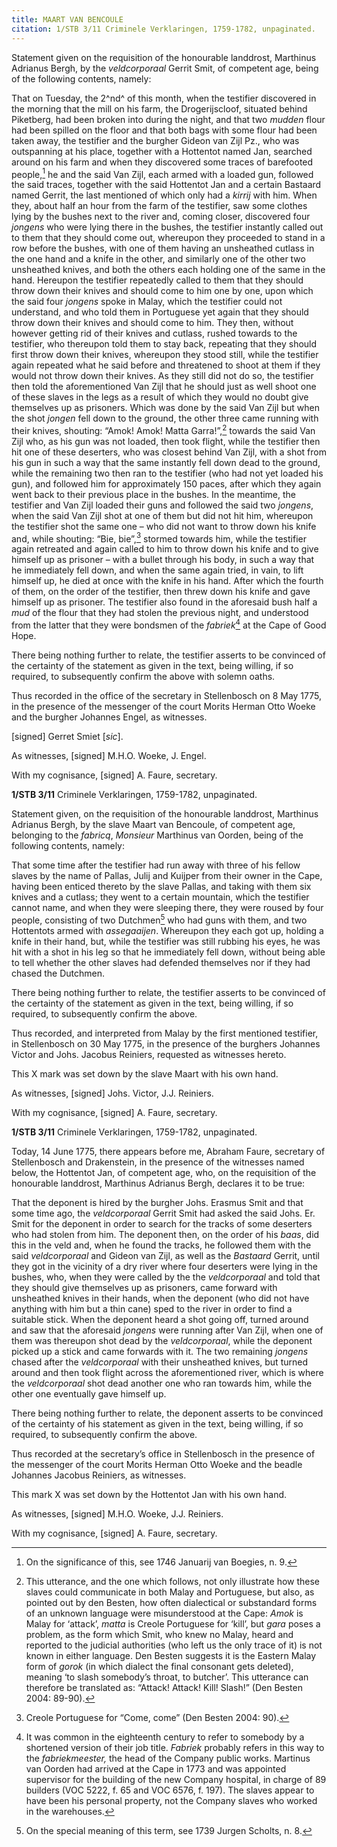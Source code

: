 ```yaml
---
title: MAART VAN BENCOULE
citation: 1/STB 3/11 Criminele Verklaringen, 1759-1782, unpaginated.
---
```


Statement given on the requisition of the honourable landdrost, Marthinus Adrianus Bergh, by the *veldcorporaal* Gerrit Smit, of competent age, being of the following contents, namely:

That on Tuesday, the 2^nd^ of this month, when the testifier discovered in the morning that the mill on his farm, the Drogerijscloof, situated behind Piketberg, had been broken into during the night, and that two *mudden* flour had been spilled on the floor and that both bags with some flour had been taken away, the testifier and the burgher Gideon van Zijl Pz., who was outspanning at his place, together with a Hottentot named Jan, searched around on his farm and when they discovered some traces of barefooted people,[^1] he and the said Van Zijl, each armed with a loaded gun, followed the said traces, together with the said Hottentot Jan and a certain Bastaard named Gerrit, the last mentioned of which only had a *kirrij* with him. When they, about half an hour from the farm of the testifier, saw some clothes lying by the bushes next to the river and, coming closer, discovered four *jongens* who were lying there in the bushes, the testifier instantly called out to them that they should come out, whereupon they proceeded to stand in a row before the bushes, with one of them having an unsheathed cutlass in the one hand and a knife in the other, and similarly one of the other two unsheathed knives, and both the others each holding one of the same in the hand. Hereupon the testifier repeatedly called to them that they should throw down their knives and should come to him one by one, upon which the said four *jongens* spoke in Malay, which the testifier could not understand, and who told them in Portuguese yet again that they should throw down their knives and should come to him. They then, without however getting rid of their knives and cutlass, rushed towards to the testifier, who thereupon told them to stay back, repeating that they should first throw down their knives, whereupon they stood still, while the testifier again repeated what he said before and threatened to shoot at them if they would not throw down their knives. As they still did not do so, the testifier then told the aforementioned Van Zijl that he should just as well shoot one of these slaves in the legs as a result of which they would no doubt give themselves up as prisoners. Which was done by the said Van Zijl but when the shot *jongen* fell down to the ground, the other three came running with their knives, shouting: “Amok! Amok! Matta Garra!”,[^2] towards the said Van Zijl who, as his gun was not loaded, then took flight, while the testifier then hit one of these deserters, who was closest behind Van Zijl, with a shot from his gun in such a way that the same instantly fell down dead to the ground, while the remaining two then ran to the testifier (who had not yet loaded his gun), and followed him for approximately 150 paces, after which they again went back to their previous place in the bushes. In the meantime, the testifier and Van Zijl loaded their guns and followed the said two *jongens*, when the said Van Zijl shot at one of them but did not hit him, whereupon the testifier shot the same one – who did not want to throw down his knife and, while shouting: “Bie, bie”,[^3] stormed towards him, while the testifier again retreated and again called to him to throw down his knife and to give himself up as prisoner – with a bullet through his body, in such a way that he immediately fell down, and when the same again tried, in vain, to lift himself up, he died at once with the knife in his hand. After which the fourth of them, on the order of the testifier, then threw down his knife and gave himself up as prisoner. The testifier also found in the aforesaid bush half a *mud* of the flour that they had stolen the previous night, and understood from the latter that they were bondsmen of the *fabriek*[^4] at the Cape of Good Hope.

There being nothing further to relate, the testifier asserts to be convinced of the certainty of the statement as given in the text, being willing, if so required, to subsequently confirm the above with solemn oaths.

Thus recorded in the office of the secretary in Stellenbosch on 8 May 1775, in the presence of the messenger of the court Morits Herman Otto Woeke and the burgher Johannes Engel, as witnesses.

\[signed\] Gerret Smiet \[*sic*\].

As witnesses, \[signed\] M.H.O. Woeke, J. Engel.

With my cognisance, \[signed\] A. Faure, secretary.

**1/STB 3/11** Criminele Verklaringen, 1759-1782, unpaginated.

Statement given, on the requisition of the honourable landdrost, Marthinus Adrianus Bergh, by the slave Maart van Bencoule, of competent age, belonging to the *fabricq*, *Monsieur* Marthinus van Oorden, being of the following contents, namely:

That some time after the testifier had run away with three of his fellow slaves by the name of Pallas, Julij and Kuijper from their owner in the Cape, having been enticed thereto by the slave Pallas, and taking with them six knives and a cutlass; they went to a certain mountain, which the testifier cannot name, and when they were sleeping there, they were roused by four people, consisting of two Dutchmen[^5] who had guns with them, and two Hottentots armed with *assegaaijen*. Whereupon they each got up, holding a knife in their hand, but, while the testifier was still rubbing his eyes, he was hit with a shot in his leg so that he immediately fell down, without being able to tell whether the other slaves had defended themselves nor if they had chased the Dutchmen.

There being nothing further to relate, the testifier asserts to be convinced of the certainty of the statement as given in the text, being willing, if so required, to subsequently confirm the above.

Thus recorded, and interpreted from Malay by the first mentioned testifier, in Stellenbosch on 30 May 1775, in the presence of the burghers Johannes Victor and Johs. Jacobus Reiniers, requested as witnesses hereto.

This X mark was set down by the slave Maart with his own hand.

As witnesses, \[signed\] Johs. Victor, J.J. Reiniers.

With my cognisance, \[signed\] A. Faure, secretary.

**1/STB 3/11** Criminele Verklaringen, 1759-1782, unpaginated.

Today, 14 June 1775, there appears before me, Abraham Faure, secretary of Stellenbosch and Drakenstein, in the presence of the witnesses named below, the Hottentot Jan, of competent age, who, on the requisition of the honourable landdrost, Marthinus Adrianus Bergh, declares it to be true:

That the deponent is hired by the burgher Johs. Erasmus Smit and that some time ago, the *veldcorporaal* Gerrit Smit had asked the said Johs. Er. Smit for the deponent in order to search for the tracks of some deserters who had stolen from him. The deponent then, on the order of his *baas*, did this in the veld and, when he found the tracks, he followed them with the said *veldcorporaal* and Gideon van Zijl, as well as the *Bastaard* Gerrit, until they got in the vicinity of a dry river where four deserters were lying in the bushes, who, when they were called by the the *veldcorporaal* and told that they should give themselves up as prisoners, came forward with unsheathed knives in their hands, when the deponent (who did not have anything with him but a thin cane) sped to the river in order to find a suitable stick. When the deponent heard a shot going off, turned around and saw that the aforesaid *jongens* were running after Van Zijl, when one of them was thereupon shot dead by the *veldcorporaal*, while the deponent picked up a stick and came forwards with it. The two remaining *jongens* chased after the *veldcorporaal* with their unsheathed knives, but turned around and then took flight across the aforementioned river, which is where the *veldcorporaal* shot dead another one who ran towards him, while the other one eventually gave himself up.

There being nothing further to relate, the deponent asserts to be convinced of the certainty of his statement as given in the text, being willing, if so required, to subsequently confirm the above.

Thus recorded at the secretary’s office in Stellenbosch in the presence of the messenger of the court Morits Herman Otto Woeke and the beadle Johannes Jacobus Reiniers, as witnesses.

This mark X was set down by the Hottentot Jan with his own hand.

As witnesses, \[signed\] M.H.O. Woeke, J.J. Reiniers.

With my cognisance, \[signed\] A. Faure, secretary.

[^1]: On the significance of this, see 1746 Januarij van Boegies, n. 9.

[^2]: This utterance, and the one which follows, not only illustrate how these slaves could communicate in both Malay and Portuguese, but also, as pointed out by den Besten, how often dialectical or substandard forms of an unknown language were misunderstood at the Cape: *Amok* is Malay for ‘attack’, *matta* is Creole Portuguese for ‘kill’, but *gara* poses a problem, as the form which Smit, who knew no Malay, heard and reported to the judicial authorities (who left us the only trace of it) is not known in either language. Den Besten suggests it is the Eastern Malay form of *gorok* (in which dialect the final consonant gets deleted), meaning ‘to slash somebody’s throat, to butcher’. This utterance can therefore be translated as: “Attack! Attack! Kill! Slash!” (Den Besten 2004: 89-90).

[^3]: Creole Portuguese for “Come, come” (Den Besten 2004: 90).

[^4]: It was common in the eighteenth century to refer to somebody by a shortened version of their job title. *Fabriek* probably refers in this way to the *fabriekmeester,* the head of the Company public works. Martinus van Oorden had arrived at the Cape in 1773 and was appointed supervisor for the building of the new Company hospital, in charge of 89 builders (VOC 5222, f. 65 and VOC 6576, f. 197). The slaves appear to have been his personal property, not the Company slaves who worked in the warehouses.

[^5]: On the special meaning of this term, see 1739 Jurgen Scholts, n. 8.
